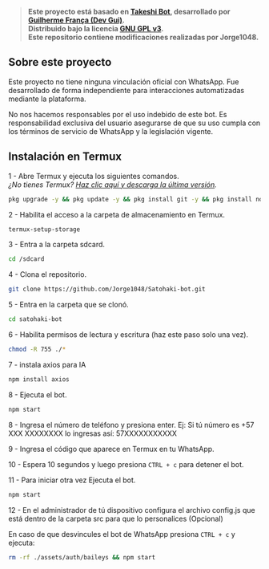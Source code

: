 > **Este proyecto está basado en [Takeshi Bot](https://github.com/guiireal/takeshi-bot), desarrollado por [Guilherme França (Dev Gui)](https://github.com/guiireal).**  
> **Distribuido bajo la licencia [GNU GPL v3](https://www.gnu.org/licenses/gpl-3.0.html).**  
> **Este repositorio contiene modificaciones realizadas por Jorge1048.**

## Sobre este proyecto

Este proyecto no tiene ninguna vinculación oficial con WhatsApp. Fue desarrollado de forma independiente para interacciones automatizadas mediante la plataforma.

No nos hacemos responsables por el uso indebido de este bot. Es responsabilidad exclusiva del usuario asegurarse de que su uso cumpla con los términos de servicio de WhatsApp y la legislación vigente.

## Instalación en Termux

1 - Abre Termux y ejecuta los siguientes comandos.<br/>
_¿No tienes Termux? [Haz clic aquí y descarga la última versión](https://www.mediafire.com/file/082otphidepx7aq/Termux_0.119.1_aldebaran_dev.apk)._

```sh
pkg upgrade -y && pkg update -y && pkg install git -y && pkg install nodejs-lts -y && pkg install ffmpeg -y
```

2 - Habilita el acceso a la carpeta de almacenamiento en Termux.

```sh
termux-setup-storage
```

3 - Entra a la carpeta sdcard.

```sh
cd /sdcard
```

4 - Clona el repositorio.

```sh
git clone https://github.com/Jorge1048/Satohaki-bot.git
```

5 - Entra en la carpeta que se clonó.

```sh
cd satohaki-bot
```

6 - Habilita permisos de lectura y escritura (haz este paso solo una vez).

```sh
chmod -R 755 ./*
```

7 - instala axios para IA

```sh
npm install axios
```

8 - Ejecuta el bot.

```sh
npm start
```

8 - Ingresa el número de teléfono y presiona enter.
Ej: Si tú número es +57 XXX XXXXXXXX lo ingresas así: 57XXXXXXXXXXX

9 - Ingresa el código que aparece en Termux en tu WhatsApp. 

10 - Espera 10 segundos y luego presiona `CTRL + c` para detener el bot.

11 - Para iniciar otra vez Ejecuta el bot.

```sh
npm start
```
 
12 - En el administrador de tú dispositivo configura el archivo config.js que está dentro de la carpeta src para que lo personalices (Opcional)

En caso de que desvincules el bot de WhatsApp presiona `CTRL + c` y ejecuta:

```sh
rm -rf ./assets/auth/baileys && npm start
```
